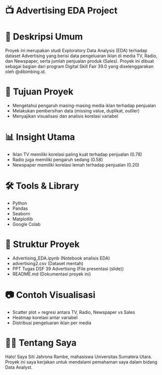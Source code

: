 # 📺 Advertising EDA Project
# 📌 Deskripsi Umum
Proyek ini merupakan studi Exploratory Data Analysis (EDA) terhadap dataset Advertising yang berisi data pengeluaran iklan di media TV, Radio, dan Newspaper, serta jumlah penjualan produk (Sales). Proyek ini dibuat sebagai bagian dari program Digital Skill Fair 39.0 yang diselenggarakan oleh @dibimbing.id.

# 🎯 Tujuan Proyek
- Mengetahui pengaruh masing-masing media iklan terhadap penjualan
- Melakukan pembersihan data (missing value, duplikat, outlier)
- Menyajikan visualisasi dan analisis korelasi variabel

# 📊 Insight Utama
- Iklan TV memiliki korelasi paling kuat terhadap penjualan (0.78)
- Radio juga memiliki pengaruh sedang (0.58)
- Newspaper memiliki korelasi lemah terhadap penjualan (0.20)

# 🛠️ Tools & Library
- Python
- Pandas
- Seaborn
- Matplotlib
- Google Colab

# 📁 Struktur Proyek
- Advertising_EDA.ipynb               (Notebook analisis EDA)
- advertising2.csv                    (Dataset mentah)
- PPT Tugas DSF 39 Advertising        (File presentasi (slide))
- README.md                           (Dokumentasi proyek ini)

# 📷 Contoh Visualisasi
- Scatter plot + regresi antara TV, Radio, Newspaper vs Sales
- Heatmap korelasi antar variabel
- Distribusi pengeluaran iklan per media

# 🙋‍♀️ Tentang Saya
Halo! Saya Siti Jahrona Rambe, mahasiswa Universitas Sumatera Utara. Proyek ini saya kerjakan untuk mendalami pemahaman saya dalam bidang Data Analyst.



